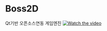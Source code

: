 # Boss2D
Qt기반 오픈소스연동 게임엔진
[![Watch the video](https://www.slideshare.net/slideshow/embed_code/key/IGZW9Yy8noIDHT)](https://www.slideshare.net/slideshow/embed_code/key/IGZW9Yy8noIDHT)

